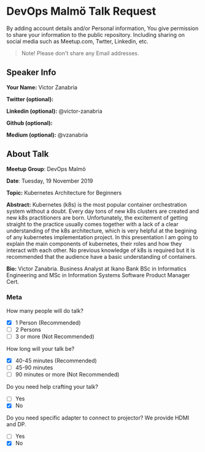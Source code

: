 # DevOps Malmö Talk Request
By adding account details and/or Personal information, You give permission to share your information to the public repository.
Including sharing on social media such as Meetup.com, Twtter, Linkedin, etc.
> Note! Please don't share any Email addresses.

## Speaker Info

**Your Name:** Victor Zanabria

**Twitter (optional):** 

**Linkedin (optional):** @victor-zanabria

**Github (optional):** 

**Medium (optional):** @vzanabria

## About Talk

**Meetup Group**: DevOps Malmö

**Date**: Tuesday, 19 November 2019

**Topic:** Kubernetes Architecture for Beginners

**Abstract:**
Kubernetes (k8s) is the most popular container orchestration system without a doubt. Every day tons of new k8s clusters are created and new k8s practitioners are born. Unfortunately, the excitement of getting straight to the practice usually comes together with a lack of a clear understanding of the k8s architecture, which is very helpful at the begining of any kubernetes implementation project.
In this presentation I am going to explain the main components of kubernetes, their roles and how they interact with each other.
No previous knowledge of k8s is required but it is recommended that the audience have a basic understanding of containers.

**Bio:**
Victor Zanabria.
Business Analyst at Ikano Bank
BSc in Informatics Engineering and MSc in Information Systems
Software Product Manager Cert.

### Meta

How many people will do talk?
- [x] 1 Person (Recommended)
- [ ] 2 Persons
- [ ] 3 or more (Not Recommended)

How long will your talk be?
- [x] 40-45 minutes (Recommended)
- [ ] 45-90 minutes
- [ ] 90 minutes or more (Not Recommended)

Do you need help crafting your talk?
- [ ] Yes
- [x] No

Do you need specific adapter to connect to projector? We provide HDMI and DP.
- [ ] Yes
- [x] No
